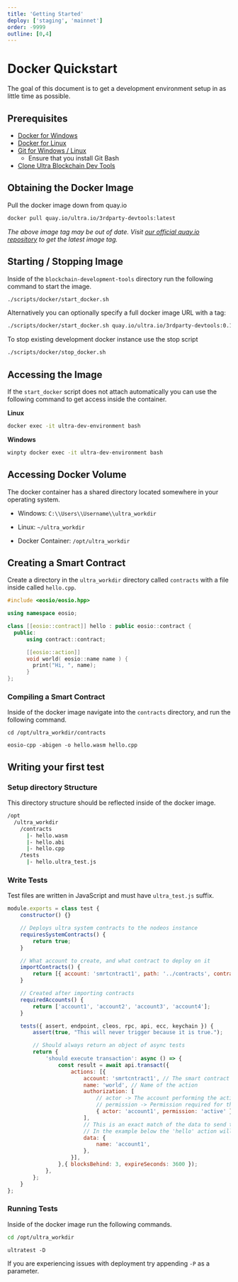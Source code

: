 ```yaml
---
title: 'Getting Started'
deploy: ['staging', 'mainnet']
order: -9999
outline: [0,4]
---
```


# Docker Quickstart

The goal of this document is to get a development environment setup in as little time as possible.

## Prerequisites

-   [Docker for Windows](https://docs.docker.com/desktop/windows/install/)
-   [Docker for Linux](https://docs.docker.com/engine/install/ubuntu/)
-   [Git for Windows / Linux](https://git-scm.com/)
    -   Ensure that you install Git Bash
- [Clone Ultra Blockchain Dev Tools](https://github.com/ultraio/blockchain-development-tools)

## Obtaining the Docker Image

Pull the docker image down from quay.io

```sh
docker pull quay.io/ultra.io/3rdparty-devtools:latest
```

_The above image tag may be out of date. Visit [our official quay.io repository](https://quay.io/ultra.io/3rdparty-devtools) to get the latest image tag._

## Starting / Stopping Image

Inside of the `blockchain-development-tools` directory run the following command to start the image.

```sh
./scripts/docker/start_docker.sh
```

Alternatively you can optionally specify a full docker image URL with a tag:

```sh
./scripts/docker/start_docker.sh quay.io/ultra.io/3rdparty-devtools:0.1.1
```

To stop existing development docker instance use the stop script

```sh
./scripts/docker/stop_docker.sh
```

## Accessing the Image

If the `start_docker` script does not attach automatically you can use the following command to get access inside the container.

**Linux**

```sh
docker exec -it ultra-dev-environment bash
```

**Windows**

```sh
winpty docker exec -it ultra-dev-environment bash
```

## Accessing Docker Volume

The docker container has a shared directory located somewhere in your operating system.

-   Windows: `C:\\Users\\Username\\ultra_workdir`

-   Linux: `~/ultra_workdir`

-   Docker Container: `/opt/ultra_workdir`

## Creating a Smart Contract

Create a directory in the `ultra_workdir` directory called `contracts` with a file inside called `hello.cpp`.

```cpp
#include <eosio/eosio.hpp>

using namespace eosio;

class [[eosio::contract]] hello : public eosio::contract {
  public:
      using contract::contract;

      [[eosio::action]]
      void world( eosio::name name ) {
        print("Hi, ", name);
      }
};
```

### Compiling a Smart Contract

Inside of the docker image navigate into the `contracts` directory, and run the following command.

```
cd /opt/ultra_workdir/contracts
```

```
eosio-cpp -abigen -o hello.wasm hello.cpp
```

## Writing your first test

### Setup directory Structure

This directory structure should be reflected inside of the docker image.

```sh
/opt
  /ultra_workdir
    /contracts
      |- hello.wasm
      |- hello.abi
      |- hello.cpp
    /tests
      |- hello.ultra_test.js
```

### Write Tests

Test files are written in JavaScript and must have `ultra_test.js` suffix.

```js
module.exports = class test {
    constructor() {}

    // Deploys ultra system contracts to the nodeos instance
    requiresSystemContracts() {
        return true;
    }

    // What account to create, and what contract to deploy on it
    importContracts() {
        return [{ account: 'smrtcntract1', path: '../contracts', contract: 'hello' }];
    }

    // Created after importing contracts
    requiredAccounts() {
        return ['account1', 'account2', 'account3', 'account4'];
    }

    tests({ assert, endpoint, cleos, rpc, api, ecc, keychain }) {
        assert(true, "This will never trigger because it is true.");

        // Should always return an object of async tests
        return {
            'should execute transaction': async () => {
                const result = await api.transact({
                    actions: [{
                        account: 'smrtcntract1', // The smart contract account
                        name: 'world', // Name of the action
                        authorization: [
                            // actor -> The account performing the action
                            // permission -> Permission required for that account. Usually 'active'.
                            { actor: 'account1', permission: 'active' },
                        ],
                        // This is an exact match of the data to send to the 'action'.
                        // In the example below the 'hello' action will take a name parameter.
                        data: {
                            name: 'account1',
                        },
                    }],
                },{ blocksBehind: 3, expireSeconds: 3600 });
            },
        };
    }
};
```

### Running Tests

Inside of the docker image run the following commands.

```sh
cd /opt/ultra_workdir
```

```
ultratest -D
```

If you are experiencing issues with deployment try appending `-P` as a parameter.
